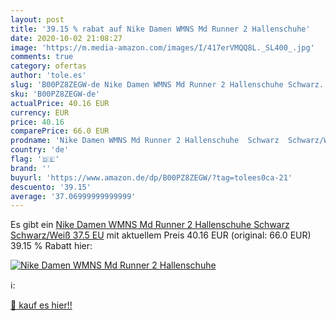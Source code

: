 ```yaml
---
layout: post
title: '39.15 % rabat auf Nike Damen WMNS Md Runner 2 Hallenschuhe'
date: 2020-10-02 21:08:27
image: 'https://m.media-amazon.com/images/I/417erVMQQ8L._SL400_.jpg'
comments: true
category: ofertas
author: 'tole.es'
slug: 'B00PZ8ZEGW-de Nike Damen WMNS Md Runner 2 Hallenschuhe Schwarz...'
sku: 'B00PZ8ZEGW-de'
actualPrice: 40.16 EUR
currency: EUR
price: 40.16
comparePrice: 66.0 EUR
prodname: 'Nike Damen WMNS Md Runner 2 Hallenschuhe  Schwarz  Schwarz/Weiß   37.5 EU'
country: 'de'
flag: '🇩🇪'
brand: ''
buyurl: 'https://www.amazon.de/dp/B00PZ8ZEGW/?tag=tolees0ca-21'
descuento: '39.15'
average: '37.06999999999999'
---
```


Es gibt ein [Nike Damen WMNS Md Runner 2 Hallenschuhe  Schwarz  Schwarz/Weiß   37.5 EU](https://www.amazon.de/dp/B00PZ8ZEGW/?tag=tolees0ca-21) mit aktuellem Preis 40.16 EUR (original: 66.0 EUR) 39.15 % Rabatt hier:

[![Nike Damen WMNS Md Runner 2 Hallenschuhe](https://m.media-amazon.com/images/I/417erVMQQ8L._SL400_.jpg)](https://www.amazon.de/dp/B00PZ8ZEGW/?tag=tolees0ca-21)

ℹ️:


[🛒 kauf es hier!!](https://www.amazon.de/dp/B00PZ8ZEGW/?tag=tolees0ca-21)
